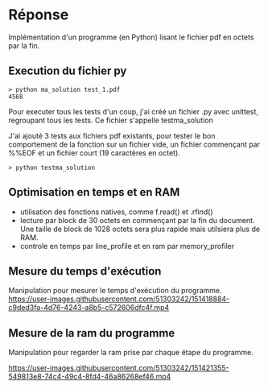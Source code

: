 #  Réponse 

Implémentation d'un programme (en Python) lisant le fichier pdf en octets par la fin. 


## Execution du fichier py

```
> python ma_solution test_1.pdf
4568
```

Pour executer tous les tests d'un coup, j'ai créé un fichier .py avec unittest, regroupant tous les tests. Ce fichier s'appelle testma_solution

J'ai ajouté 3 tests aux fichiers pdf existants, pour tester le bon comportement de la fonction sur un fichier vide, un fichier commençant par %%EOF et un fichier court (19 caractères en octet).

```
> python testma_solution
```

## Optimisation en temps et en RAM

- utilisation des fonctions natives, comme f.read() et .rfind()
- lecture par block de 30 octets en commençant par la fin du document. Une taille de block de 1028 octets sera plus rapide mais utilsiera plus de RAM.
- controle en temps par line_profile et en ram par memory_profiler

## Mesure du temps d'exécution

Manipulation pour mesurer le temps d'exécution du programme.
https://user-images.githubusercontent.com/51303242/151418884-c9ded3fa-4d76-4243-a8b5-c572606dfc4f.mp4

## Mesure de la ram du programme 

Manipulation pour regarder la ram prise par chaque étape du programme.

https://user-images.githubusercontent.com/51303242/151421355-549813e8-74c4-49c4-8fd4-46a86268ef46.mp4







